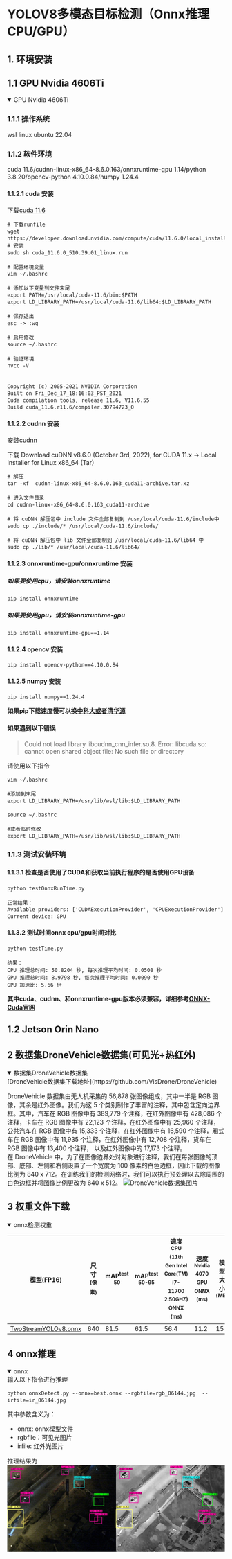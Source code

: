 # YOLOV8多模态目标检测（Onnx推理 CPU/GPU）
## 1. 环境安装
## 1.1 GPU Nvidia 4606Ti 
<details open><summary>GPU Nvidia 4606Ti</summary>

### 1.1.1 操作系统
wsl linux ubuntu 22.04
### 1.1.2 软件环境
cuda 11.6/cudnn-linux-x86_64-8.6.0.163/onnxruntime-gpu 1.14/python 3.8.20/opencv-python   4.10.0.84/numpy 1.24.4
####  1.1.2.1 cuda 安装
下载[cuda 11.6](https://developer.nvidia.com/cuda-toolkit-archive)
```shell
# 下载runfile
wget https://developer.download.nvidia.com/compute/cuda/11.6.0/local_installers/cuda_11.6.0_510.39.01_linux.run
# 安装
sudo sh cuda_11.6.0_510.39.01_linux.run

# 配置环境变量
vim ~/.bashrc

# 添加以下变量到文件末尾
export PATH=/usr/local/cuda-11.6/bin:$PATH
export LD_LIBRARY_PATH=/usr/local/cuda-11.6/lib64:$LD_LIBRARY_PATH

# 保存退出
esc -> :wq

# 启用修改
source ~/.bashrc

# 验证环境
nvcc -V


Copyright (c) 2005-2021 NVIDIA Corporation
Built on Fri_Dec_17_18:16:03_PST_2021
Cuda compilation tools, release 11.6, V11.6.55
Build cuda_11.6.r11.6/compiler.30794723_0
```
####  1.1.2.2 cudnn 安装
安装[cudnn](https://developer.nvidia.com/rdp/cudnn-archive)

下载 Download cuDNN v8.6.0 (October 3rd, 2022), for CUDA 11.x -> Local Installer for Linux x86_64 (Tar)

```shell
# 解压
tar -xf  cudnn-linux-x86_64-8.6.0.163_cuda11-archive.tar.xz

# 进入文件目录
cd cudnn-linux-x86_64-8.6.0.163_cuda11-archive

# 将 cuDNN 解压包中 include 文件全部复制到 /usr/local/cuda-11.6/include中
sudo cp ./include/* /usr/local/cuda-11.6/include/

# 将 cuDNN 解压包中 lib 文件全部复制到 /usr/local/cuda-11.6/lib64 中
sudo cp ./lib/* /usr/local/cuda-11.6/lib64/
```
####  1.1.2.3 onnxruntime-gpu/onnxruntime 安装
#####  如果要使用cpu，请安装onnxruntime
```shell
pip install onnxruntime  
```
#####  如果要使用gpu，请安装onnxruntime-gpu
```shell
pip install onnxruntime-gpu==1.14
```
#### 1.1.2.4 opencv 安装
```shell
pip install opencv-python==4.10.0.84
```
#### 1.1.2.5 numpy 安装
```shell
pip install numpy==1.24.4
```

**如果pip下载速度慢可以换[中科大或者清华源](https://blog.csdn.net/qq_45950599/article/details/143948112?spm=1001.2014.3001.5502)**

#### 如果遇到以下错误
>Could not load library libcudnn_cnn_infer.so.8. Error: libcuda.so: cannot open shared object file: No such file or directory

请使用以下指令
```shell
vim ~/.bashrc

#添加到末尾
export LD_LIBRARY_PATH=/usr/lib/wsl/lib:$LD_LIBRARY_PATH

source ~/.bashrc

#或者临时修改
export LD_LIBRARY_PATH=/usr/lib/wsl/lib:$LD_LIBRARY_PATH
```
### 1.1.3 测试安装环境
#### 1.1.3.1 检查是否使用了CUDA和获取当前执行程序的是否使用GPU设备
```shell
python testOnnxRunTime.py

正常结果：
Available providers: ['CUDAExecutionProvider', 'CPUExecutionProvider']
Current device: GPU
```
#### 1.1.3.2 测试时间onnx cpu/gpu时间对比
```shell
python testTime.py

结果：
CPU 推理总时间: 50.8204 秒, 每次推理平均时间: 0.0508 秒
GPU 推理总时间: 8.9798 秒, 每次推理平均时间: 0.0090 秒
GPU 加速比: 5.66 倍
```

**其中cuda、cudnn、和onnxruntime-gpu版本必须兼容，详细参考[ONNX-Cuda官网](https://onnxruntime.ai/docs/execution-providers/CUDA-ExecutionProvider.html)**

</details>

## 1.2 Jetson Orin Nano

## 2 数据集DroneVehicle数据集(可见光+热红外)
<details open><summary>数据集DroneVehicle数据集</summary>
[DroneVehicle数据集下载地址](https://github.com/VisDrone/DroneVehicle) 

DroneVehicle 数据集由无人机采集的 56,878 张图像组成，其中一半是 RGB 图像，其余是红外图像。我们为这 5 个类别制作了丰富的注释，其中包含定向边界框。其中，汽车在 RGB 图像中有 389,779 个注释，在红外图像中有 428,086 个注释，卡车在 RGB 图像中有 22,123 个注释，在红外图像中有 25,960 个注释，公共汽车在 RGB 图像中有 15,333 个注释，在红外图像中有 16,590 个注释，厢式车在 RGB 图像中有 11,935 个注释，在红外图像中有 12,708 个注释，货车在 RGB 图像中有 13,400 个注释， 以及红外图像中的 17,173 个注释。\
在 DroneVehicle 中，为了在图像边界处对对象进行注释，我们在每张图像的顶部、底部、左侧和右侧设置了一个宽度为 100 像素的白色边框，因此下载的图像比例为 840 x 712。在训练我们的检测网络时，我们可以执行预处理以去除周围的白色边框并将图像比例更改为 640 x 512。
![DroneVehicle数据集图片](./dataset_sample.png)
</details>

## 3 权重文件下载
<details open><summary>onnx检测权重</summary>

| 模型(FP16)                                                                                           | 尺寸<br><sup>(像素) | mAP<sup>test<br>50 |mAP<sup>test<br>50-95 | 速度<br><sup>CPU (11th Gen Intel Core(TM) i7-11700 2.50GHZ) ONNX<br>(ms) | 速度<br><sup>Nvidia 4070 GPU ONNX<br>(ms) | 模型大小<br><sup>(MB)  |
| -------------------------------------------------------------------------------------------- | --------------- | ------------------ | --------------------------- | -------------------------------- | -------------- | ----------------- |
| [TwoStreamYOLOv8.onnx](https://github.com/mujianyu/onnxDetect/blob/main/best.onnx) |   640 | 81.5          | 61.5                      |  56.4              | 11.2            | 15            |
</details>


## 4 onnx推理
<details open><summary>onnx</summary>
输入以下指令进行推理

```shell
python onnxDetect.py --onnx=best.onnx --rgbfile=rgb_06144.jpg  --irfile=ir_06144.jpg
```
其中参数含义为：
* onnx: onnx模型文件  
* rgbfile：可见光图片 
* irfile: 红外光图片 

推理结果为
![检测结果](./output_image.jpg)
</details>
